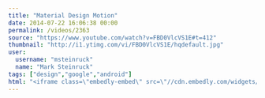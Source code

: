 ```yaml
---
title: "Material Design Motion"
date: 2014-07-22 16:06:38 00:00
permalink: /videos/2363
source: "https://www.youtube.com/watch?v=FBD0VlcVS1E#t=412"
thumbnail: "http://i1.ytimg.com/vi/FBD0VlcVS1E/hqdefault.jpg"
user:
  username: "msteinruck"
  name: "Mark Steinruck"
tags: ["design","google","android"]
html: "<iframe class=\"embedly-embed\" src=\"//cdn.embedly.com/widgets/media.html?src=http%3A%2F%2Fwww.youtube.com%2Fembed%2FFBD0VlcVS1E%3Fwmode%3Dtransparent%26feature%3Doembed%26start%3D412&wmode=transparent&url=http%3A%2F%2Fwww.youtube.com%2Fwatch%3Fv%3DFBD0VlcVS1E&image=http%3A%2F%2Fi1.ytimg.com%2Fvi%2FFBD0VlcVS1E%2Fhqdefault.jpg&key=daaebf4d9cdd46779200162d0ca86e20&type=text%2Fhtml&schema=youtube\" width=\"854\" height=\"480\" scrolling=\"no\" frameborder=\"0\" allowfullscreen></iframe>"
---
```


